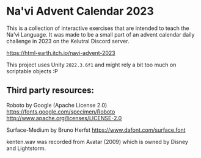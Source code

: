 # Na'vi Advent Calendar 2023
This is a collection of interactive exercises that are intended to teach the Na'vi Language. It was made to be a small part of an advent calendar daily challenge in 2023 on the Kelutral Discord server.

https://html-earth.itch.io/navi-advent-2023

This project uses Unity `2022.3.6f1` and might rely a bit too much on scriptable objects :P

## Third party resources:

Roboto by Google (Apache License 2.0)
https://fonts.google.com/specimen/Roboto
http://www.apache.org/licenses/LICENSE-2.0

Surface-Medium by Bruno Herfst
https://www.dafont.com/surface.font

kenten.wav was recorded from Avatar (2009) which is owned by Disney and Lightstorm.
